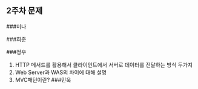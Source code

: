 ## 2주차 문제

###미나

###희준

###정우
1. HTTP 메서드를 활용해서 클라이언트에서 서버로 데이터를 전달하는 방식 두가지
2. Web Server과 WAS의 차이에 대해 설명
3. MVC패턴이란?
###민욱 